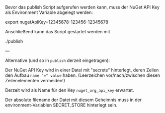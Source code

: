 Bevor das publish Script aufgerufen werden kann, muss
der NuGet API Key als Environment Variable abgelegt werden:

export nugetApiKey=12345678-123456-12345678

Anschließend kann das Script gestartet werden mit

./publish

—

Alternative (und so in `publish` derzeit eingetragen):

Der NuGet API Key wird in einer Datei mit "secrets" hinterlegt, deren Zeilen den Aufbau `name "=" value` haben. (Leerzeichen vor/nach/zwischen diesen Zeilenelementen vermeiden!)

Derzeit wird als Name für den Key `nuget_org_api_key` erwartet.

Der absolute filename der Datei mit diesem Geheimnis muss in der environment-Variablen SECRET_STORE hinterlegt sein.
